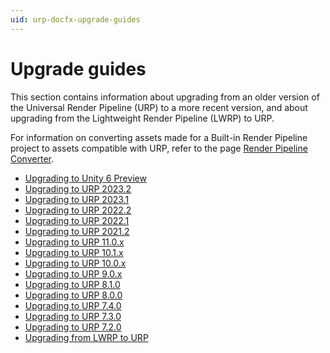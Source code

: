 ```yaml
---
uid: urp-docfx-upgrade-guides
---
```

# Upgrade guides

This section contains information about upgrading from an older version of the Universal Render Pipeline (URP) to a more recent version, and about upgrading from the Lightweight Render Pipeline (LWRP) to URP.

For information on converting assets made for a Built-in Render Pipeline project to assets compatible with URP, refer to the page [Render Pipeline Converter](features/rp-converter.md).

* [Upgrading to Unity 6 Preview](upgrade-guide-unity-6.md)
* [Upgrading to URP 2023.2](upgrade-guide-2023-2.md)
* [Upgrading to URP 2023.1](upgrade-guide-2023-1.md)
* [Upgrading to URP 2022.2](upgrade-guide-2022-2.md)
* [Upgrading to URP 2022.1](upgrade-guide-2022-1.md)
* [Upgrading to URP 2021.2](upgrade-guide-2021-2.md)
* [Upgrading to URP 11.0.x](upgrade-guide-11-0-x.md)
* [Upgrading to URP 10.1.x](upgrade-guide-10-1-x.md)
* [Upgrading to URP 10.0.x](upgrade-guide-10-0-x.md)
* [Upgrading to URP 9.0.x](upgrade-guide-9-0-x.md)
* [Upgrading to URP 8.1.0](upgrade-guide-8-1-0.md)
* [Upgrading to URP 8.0.0](upgrade-guide-8-0-0.md)
* [Upgrading to URP 7.4.0](upgrade-guide-7-4-0.md)
* [Upgrading to URP 7.3.0](upgrade-guide-7-3-0.md)
* [Upgrading to URP 7.2.0](upgrade-guide-7-2-0.md)
* [Upgrading from LWRP to URP](upgrade-lwrp-to-urp.md)
